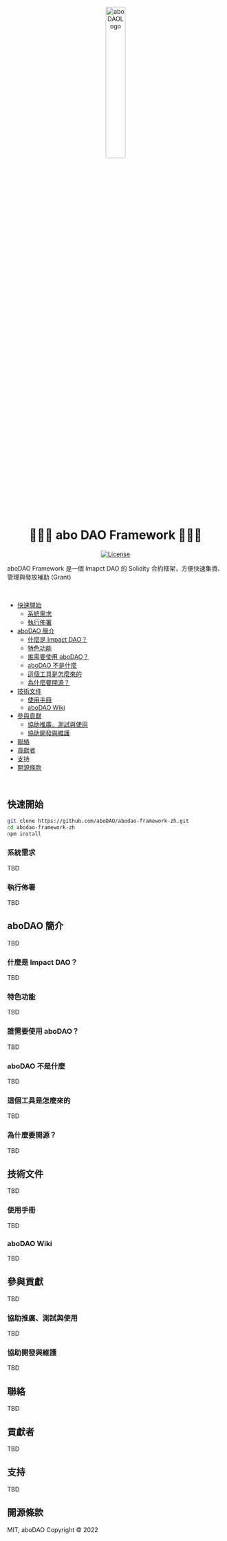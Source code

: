 <p align="center">
<img src="/logo.png" alt="aboDAOLogo" style="width: 30%;">
<p>

<h1 align="center">🔵🔵🔵 abo DAO Framework 🔵🔵🔵</h1>
<div align="center">

[![License](https://img.shields.io/github/license/fatfingererr/abodao-framework-zh)](https://github.com/fatfingererr/abodao-framework-zh/blob/master/LICENSE.md)

</div>
<p>aboDAO Framework 是一個 Imapct DAO 的 Solidity 合約框架，方便快速集資、管理與發放補助 (Grant)</p>
<br/>

- [快速開始](#快速開始)
  - [系統需求](#系統需求)
  - [執行佈署](#執行佈署)
- [aboDAO 簡介](#aboDAO-簡介)
  - [什麼是 Impact DAO？](#什麼是-Impact-DAO)
  - [特色功能](#特色功能)
  - [誰需要使用 aboDAO？](#誰需要使用-aboDAO)
  - [aboDAO 不是什麼](#aboDAO-不是什麼)
  - [這個工具是怎麼來的](#這個工具是怎麼來的)
  - [為什麼要開源？](#為什麼要開源)  
- [技術文件](#技術文件)
  - [使用手冊](#使用手冊)  
  - [aboDAO Wiki](#aboDAO-Wiki)
- [參與貢獻](#參與貢獻)
  - [協助推廣、測試與使用](#協助推廣測試與使用)
  - [協助開發與維護](#協助開發與維護)
- [聯絡](#聯絡)
- [貢獻者](#貢獻者)
- [支持](#支持)
- [開源條款](#開源條款)

<br/>

## 快速開始

```sh
git clone https://github.com/aboDAO/abodao-framework-zh.git
cd abodao-framework-zh
npm install
```

### 系統需求

TBD

### 執行佈署

TBD

## aboDAO 簡介

TBD

### 什麼是 Impact DAO？

TBD

### 特色功能

TBD

### 誰需要使用 aboDAO？

TBD

### aboDAO 不是什麼

TBD

### 這個工具是怎麼來的

TBD

### 為什麼要開源？

TBD

## 技術文件

TBD

### 使用手冊

TBD

### aboDAO Wiki

TBD

## 參與貢獻

TBD

### 協助推廣、測試與使用

TBD

### 協助開發與維護

TBD

## 聯絡

TBD

## 貢獻者

TBD


## 支持

TBD

## 開源條款

MIT, aboDAO Copyright © 2022